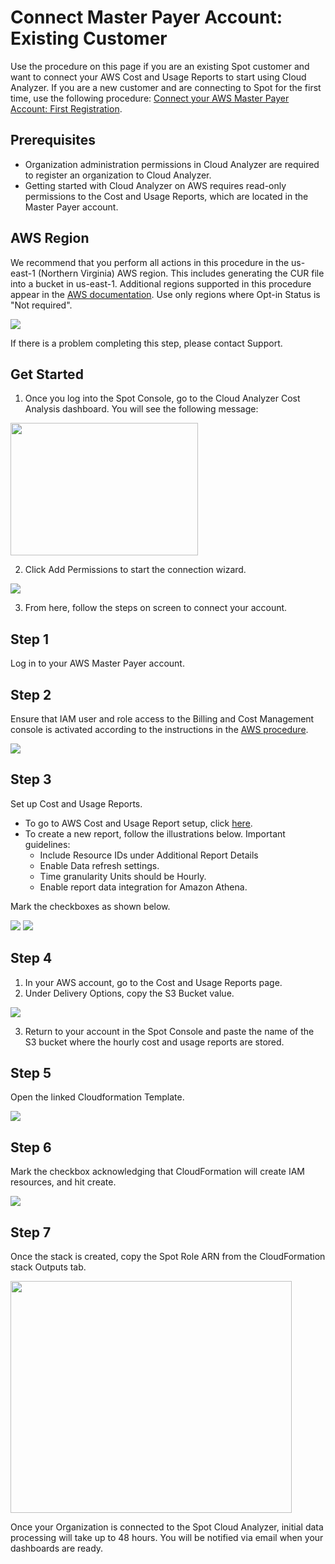 # Connect Master Payer Account: Existing Customer

Use the procedure on this page if you are an existing Spot customer and want to connect your AWS Cost and Usage Reports to start using Cloud Analyzer. If you are a new customer and are connecting to Spot for the first time, use the following procedure: [Connect your AWS Master Payer Account: First Registration](cloud-analyzer/getting-started/connect-master-payer-account-first-registration).

## Prerequisites

- Organization administration permissions in Cloud Analyzer are required to register an organization to Cloud Analyzer.
- Getting started with Cloud Analyzer on AWS requires read-only permissions to the Cost and Usage Reports, which are located in the Master Payer account.

## AWS Region

We recommend that you perform all actions in this procedure in the us-east-1 (Northern Virginia) AWS region. This includes generating the CUR file into a bucket in us-east-1.
Additional regions supported in this procedure appear in the [AWS documentation](https://docs.aws.amazon.com/AWSEC2/latest/UserGuide/using-regions-availability-zones.html#concepts-available-regions). Use only regions where Opt-in Status is "Not required".

<img src="/cloud-analyzer/_media/gettingstarted-connect-master-existing-00.png" />

If there is a problem completing this step, please contact Support.

## Get Started

1. Once you log into the Spot Console, go to the Cloud Analyzer Cost Analysis dashboard. You will see the following message:

<img src="/cloud-analyzer/_media/gettingstarted-connect-master-existing-01.png" width="300" height="212" />

2. Click Add Permissions to start the connection wizard.

<img src="/cloud-analyzer/_media/gettingstarted-connect-master-existing-02.png" />

3. From here, follow the steps on screen to connect your account.

## Step 1

Log in to your AWS Master Payer account.

## Step 2

Ensure that IAM user and role access to the Billing and Cost Management console is activated according to the instructions in the [AWS procedure](https://docs.aws.amazon.com/awsaccountbilling/latest/aboutv2/control-access-billing.html#ControllingAccessWebsite-Activate).

<img src="/cloud-analyzer/_media/gettingstarted-connect-master-existing-02a.png" />

## Step 3

Set up Cost and Usage Reports.

- To go to AWS Cost and Usage Report setup, click [here](https://console.aws.amazon.com/billing/home?#/reports).
- To create a new report, follow the illustrations below. Important guidelines:
  - Include Resource IDs under Additional Report Details
  - Enable Data refresh settings.
  - Time granularity Units should be Hourly.
  - Enable report data integration for Amazon Athena.

Mark the checkboxes as shown below.

<img src="/cloud-analyzer/_media/gettingstarted-connect-master-existing-03.png" />

<img src="/cloud-analyzer/_media/gettingstarted-connect-master-existing-04.png" />

## Step 4

1. In your AWS account, go to the Cost and Usage Reports page.
2. Under Delivery Options, copy the S3 Bucket value.

<img src="/cloud-analyzer/_media/gettingstarted-connect-master-existing-05.png" />

3. Return to your account in the Spot Console and paste the name of the S3 bucket where the hourly cost and usage reports are stored.

## Step 5

Open the linked Cloudformation Template.

<img src="/cloud-analyzer/_media/gettingstarted-connect-master-existing-06.png" />

## Step 6

Mark the checkbox acknowledging that CloudFormation will create IAM resources, and hit create.

<img src="/cloud-analyzer/_media/gettingstarted-connect-master-existing-07.png" />

## Step 7

Once the stack is created, copy the Spot Role ARN from the CloudFormation stack Outputs tab.

<img src="/cloud-analyzer/_media/gettingstarted-connect-master-existing-08.png" width="450" height="371" />

Once your Organization is connected to the Spot Cloud Analyzer, initial data processing will take up to 48 hours. You will be notified via email when your dashboards are ready.
